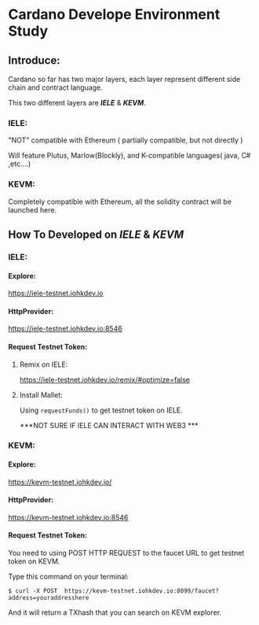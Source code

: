 # Cardano Develope Environment Study



## Introduce:

Cardano so far has two major layers, each layer represent different side chain and contract language.

This two different layers are  ***IELE*** & ***KEVM***.

### IELE:

"NOT" compatible with Ethereum ( partially compatible, but not directly )

Will feature Plutus, Marlow(Blockly), and K-compatible languages( java, C# ,etc....)



### KEVM:

Completely compatible with Ethereum, all the solidity contract will be launched here.





## How To Developed on ***IELE*** & ***KEVM***




### IELE:



#### Explore:

https://iele-testnet.iohkdev.io



#### HttpProvider:

https://iele-testnet.iohkdev.io:8546



#### Request Testnet Token:



1. Remix on IELE:

   https://iele-testnet.iohkdev.io/remix/#optimize=false

2. Install Mallet:

   Using `requestFunds()` to get testnet token on IELE.


   ***NOT SURE IF IELE CAN INTERACT WITH WEB3 ***




### KEVM:



#### Explore:

https://kevm-testnet.iohkdev.io/



#### HttpProvider:

https://kevm-testnet.iohkdev.io:8546



#### Request Testnet Token:

You need to using POST HTTP REQUEST to the faucet URL to get testnet token on KEVM.

Type this command on your terminal:

```$ curl -X POST  https://kevm-testnet.iohkdev.io:8099/faucet?address=youraddresshere```

And it will return a TXhash that you can search on KEVM explorer.









